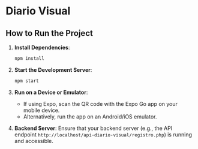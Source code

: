 # Diario Visual

## How to Run the Project

1. **Install Dependencies**:
    ```sh
    npm install
    ```

2. **Start the Development Server**:
    ```sh
    npm start
    ```

3. **Run on a Device or Emulator**:
    - If using Expo, scan the QR code with the Expo Go app on your mobile device.
    - Alternatively, run the app on an Android/iOS emulator.

4. **Backend Server**:
    Ensure that your backend server (e.g., the API endpoint `http://localhost/api-diario-visual/registro.php`) is running and accessible.
